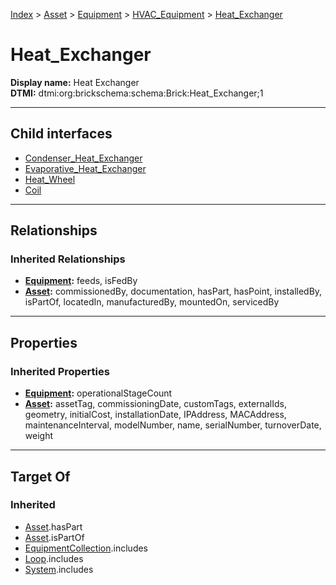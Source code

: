 [Index](../../../../index.md) > [Asset](../../../Asset.md) > [Equipment](../../Equipment.md) > [HVAC_Equipment](../HVAC_Equipment.md) > [Heat_Exchanger](#)
# Heat_Exchanger

**Display name:** Heat Exchanger<br />
**DTMI:** dtmi:org:brickschema:schema:Brick:Heat_Exchanger;1

---

## Child interfaces
* [Condenser_Heat_Exchanger](Condenser_Heat_Exchanger.md)
* [Evaporative_Heat_Exchanger](Evaporative_Heat_Exchanger.md)
* [Heat_Wheel](Heat_Wheel.md)
* [Coil](Coil/Coil.md)

---

## Relationships

### Inherited Relationships
* **[Equipment](../../Equipment.md):** feeds, isFedBy
* **[Asset](../../../Asset.md):** commissionedBy, documentation, hasPart, hasPoint, installedBy, isPartOf, locatedIn, manufacturedBy, mountedOn, servicedBy

---

## Properties

### Inherited Properties
* **[Equipment](../../Equipment.md):** operationalStageCount
* **[Asset](../../../Asset.md):** assetTag, commissioningDate, customTags, externalIds, geometry, initialCost, installationDate, IPAddress, MACAddress, maintenanceInterval, modelNumber, name, serialNumber, turnoverDate, weight

---

## Target Of
### Inherited
* [Asset](../../../Asset.md).hasPart
* [Asset](../../../Asset.md).isPartOf
* [EquipmentCollection](../../../../Collection/EquipmentCollection.md).includes
* [Loop](../../../../Collection/Loop/Loop.md).includes
* [System](../../../../Collection/System/System.md).includes
